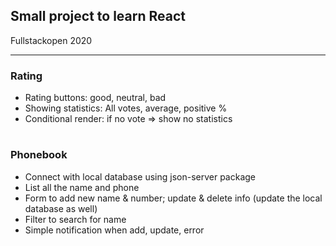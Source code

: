 ## Small project to learn React

Fullstackopen 2020

---

### Rating

- Rating buttons: good, neutral, bad
- Showing statistics: All votes, average, positive %
- Conditional render: if no vote => show no statistics

#

### Phonebook

- Connect with local database using json-server package
- List all the name and phone
- Form to add new name & number; update & delete info (update the local database as well)
- Filter to search for name
- Simple notification when add, update, error
